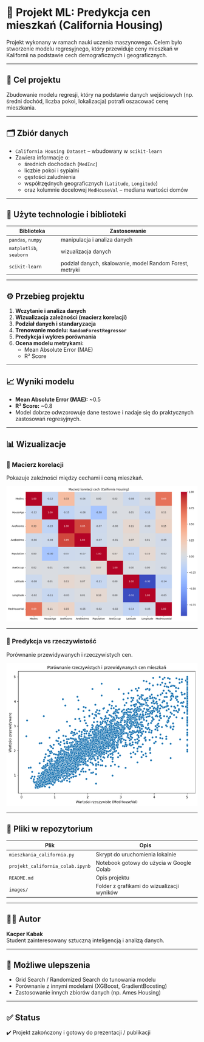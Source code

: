 # 🧠 Projekt ML: Predykcja cen mieszkań (California Housing)

Projekt wykonany w ramach nauki uczenia maszynowego. Celem było stworzenie modelu regresyjnego, który przewiduje ceny mieszkań w Kalifornii na podstawie cech demograficznych i geograficznych.

---

## 📌 Cel projektu

Zbudowanie modelu regresji, który na podstawie danych wejściowych (np. średni dochód, liczba pokoi, lokalizacja) potrafi oszacować cenę mieszkania.

---

## 🗂️ Zbiór danych

- `California Housing Dataset` – wbudowany w `scikit-learn`
- Zawiera informacje o:
  - średnich dochodach (`MedInc`)
  - liczbie pokoi i sypialni
  - gęstości zaludnienia
  - współrzędnych geograficznych (`Latitude`, `Longitude`)
  - oraz kolumnie docelowej `MedHouseVal` – mediana wartości domów

---

## 🧰 Użyte technologie i biblioteki

| Biblioteka | Zastosowanie |
|------------|--------------|
| `pandas`, `numpy` | manipulacja i analiza danych |
| `matplotlib`, `seaborn` | wizualizacja danych |
| `scikit-learn` | podział danych, skalowanie, model Random Forest, metryki |

---

## ⚙️ Przebieg projektu

1. **Wczytanie i analiza danych**
2. **Wizualizacja zależności (macierz korelacji)**
3. **Podział danych i standaryzacja**
4. **Trenowanie modelu: `RandomForestRegressor`**
5. **Predykcja i wykres porównania**
6. **Ocena modelu metrykami:**
   - Mean Absolute Error (MAE)
   - R² Score

---

## 📈 Wyniki modelu

- **Mean Absolute Error (MAE):** ~0.5
- **R² Score:** ~0.8
- Model dobrze odwzorowuje dane testowe i nadaje się do praktycznych zastosowań regresyjnych.

---

## 📊 Wizualizacje

### 🔹 Macierz korelacji
Pokazuje zależności między cechami i ceną mieszkań.

![Macierz korelacji](images/macierz_korelacji.png)

---

### 🔹 Predykcja vs rzeczywistość
Porównanie przewidywanych i rzeczywistych cen.

![Predykcja vs rzeczywistość](images/scatter_pred_vs_actual.png)

---

## 📁 Pliki w repozytorium

| Plik | Opis |
|------|------|
| `mieszkania_california.py` | Skrypt do uruchomienia lokalnie |
| `projekt_california_colab.ipynb` | Notebook gotowy do użycia w Google Colab |
| `README.md` | Opis projektu |
| `images/` | Folder z grafikami do wizualizacji wyników |

---

## 👨‍💻 Autor

**Kacper Kabak**  
Student zainteresowany sztuczną inteligencją i analizą danych.

---

## 📎 Możliwe ulepszenia

- Grid Search / Randomized Search do tunowania modelu
- Porównanie z innymi modelami (XGBoost, GradientBoosting)
- Zastosowanie innych zbiorów danych (np. Ames Housing)

---

## ✅ Status

✔️ Projekt zakończony i gotowy do prezentacji / publikacji

